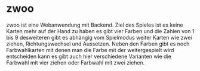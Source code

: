 # zwoo

zwoo ist eine Webanwendung mit Backend. Ziel des Spieles ist es keine Karten mehr auf der Hand zu haben es gibt vier Farben und die Zahlen von 1 bis 9 desweiteren gibt es abhängig vom Spielmodus weiter Karten wie zwei ziehen, Richtungswechsel und Aussetzen. Neben den Farben gibt es noch Farbwahlkarten mit denen man die Farbe mit der weitergespielt wird entscheiden kann es gibt auch hier verschiedene Varianten wie die Farbwahl mit vier ziehen oder Farbwahl mit zwei ziehen.